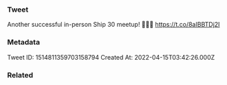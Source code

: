 ### Tweet
Another successful in-person Ship 30 meetup! 🚢🚢🚢 https://t.co/8aIBBTDj2I

### Metadata
Tweet ID: 1514811359703158794
Created At: 2022-04-15T03:42:26.000Z

### Related

